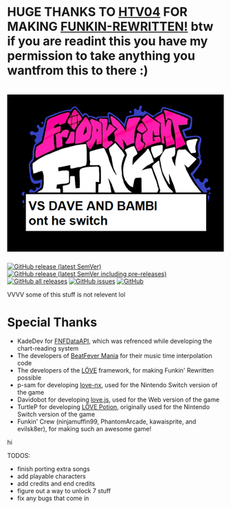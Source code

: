 # HUGE THANKS TO [HTV04](https://www.github.com/HTV04) FOR MAKING [FUNKIN-REWRITTEN!](https://github.com/HTV04/funkin-rewritten) btw if you are readint this you have my permission to take anything you wantfrom this to there :)

# ![Logo](images/logo.png)
[![GitHub release (latest SemVer)](https://img.shields.io/github/v/release/mayo78/vsdave-switch?style=flat-square)](https://github.com/mayo78/vsdave-switch/releases/latest) [![GitHub release (latest SemVer including pre-releases)](https://img.shields.io/github/v/release/mayo78/vsdave-switch?include_prereleases&style=flat-square)](https://github.com/mayo78/vsdave-switch/releases) [![GitHub all releases](https://img.shields.io/github/downloads/mayo78/vsdave-switch/total?style=flat-square)](https://github.com/mayo78/vsdave-switch/releases) [![GitHub issues](https://img.shields.io/github/issues/mayo78/vsdave-switch?style=flat-square)](https://github.com/mayo78/vsdave-switch/issues) [![GitHub](https://img.shields.io/github/license/mayo78/vsdave-switch?style=flat-square)](https://github.com/mayo78/vsdave-switch/blob/main/LICENSE)

VVVV some of this stuff is not relevent lol
# Special Thanks
* KadeDev for [FNFDataAPI](https://github.com/KadeDev/FNFDataAPI), which was refrenced while developing the chart-reading system
* The developers of [BeatFever Mania](https://github.com/Sulunia/beatfever) for their music time interpolation code
* The developers of the [LÖVE](https://love2d.org/) framework, for making Funkin' Rewritten possible
* p-sam for developing [love-nx](https://github.com/retronx-team/love-nx), used for the Nintendo Switch version of the game
* Davidobot for developing [love.js](https://github.com/Davidobot/love.js), used for the Web version of the game
* TurtleP for developing [LÖVE Potion](https://github.com/lovebrew/LovePotion), originally used for the Nintendo Switch version of the game
* Funkin' Crew (ninjamuffin99, PhantomArcade, kawaisprite, and evilsk8er), for making such an awesome game!


hi

TODOS:
- finish porting extra songs
- add playable characters
- add credits and end credits
- figure out a way to unlock 7 stuff
- fix any bugs that come in
